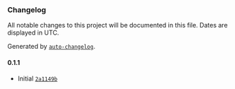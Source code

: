 ### Changelog

All notable changes to this project will be documented in this file. Dates are displayed in UTC.

Generated by [`auto-changelog`](https://github.com/CookPete/auto-changelog).

#### 0.1.1

- Initial [`2a1149b`](https://github.com/YL2014/n8n-nodes-douyin-transcript/commit/2a1149bf39824b44723530ebe60f641fe7d1855f)
